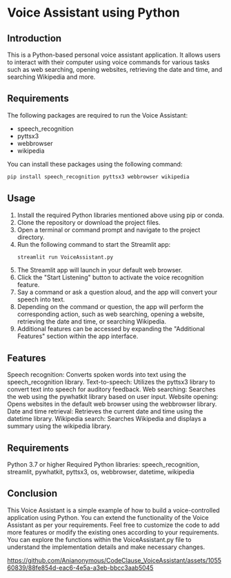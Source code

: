# Voice Assistant using Python
## Introduction
This is a Python-based personal voice assistant application. 
It allows users to interact with their computer using voice commands for various tasks such as web searching, opening websites, 
retrieving the date and time, and searching Wikipedia and more.

## Requirements
The following packages are required to run the Voice Assistant:

* speech_recognition
* pyttsx3
* webbrowser
* wikipedia

You can install these packages using the following command:

```python 
pip install speech_recognition pyttsx3 webbrowser wikipedia
```

## Usage

1. Install the required Python libraries mentioned above using pip or conda.
2. Clone the repository or download the project files.
3. Open a terminal or command prompt and navigate to the project directory.
4. Run the following command to start the Streamlit app:
   ```python
   streamlit run VoiceAssistant.py
   ```
6. The Streamlit app will launch in your default web browser.
7. Click the "Start Listening" button to activate the voice recognition feature.
8. Say a command or ask a question aloud, and the app will convert your speech into text.
9. Depending on the command or question, the app will perform the corresponding action, such as web searching, opening a website, retrieving 
   the date and time, or searching Wikipedia.
10. Additional features can be accessed by expanding the "Additional Features" section within the app interface.

## Features
Speech recognition: Converts spoken words into text using the speech_recognition library.
Text-to-speech: Utilizes the pyttsx3 library to convert text into speech for auditory feedback.
Web searching: Searches the web using the pywhatkit library based on user input.
Website opening: Opens websites in the default web browser using the webbrowser library.
Date and time retrieval: Retrieves the current date and time using the datetime library.
Wikipedia search: Searches Wikipedia and displays a summary using the wikipedia library.

## Requirements
Python 3.7 or higher
Required Python libraries: speech_recognition, streamlit, pywhatkit, pyttsx3, os, webbrowser, datetime, wikipedia

## Conclusion
This Voice Assistant is a simple example of how to build a voice-controlled application using Python. You can extend the functionality of the Voice Assistant as per your requirements. Feel free to customize the code to add more features or modify the existing ones according to your requirements. You can explore the functions within the VoiceAssistant.py file to understand the implementation details and make necessary changes.


https://github.com/Anianonymous/CodeClause_VoiceAssistant/assets/105560839/88fe854d-eac6-4e5a-a3eb-bbcc3aab5045



